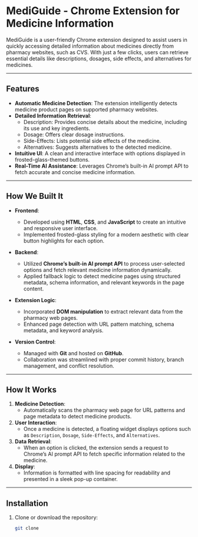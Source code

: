 # MediGuide - Chrome Extension for Medicine Information

MediGuide is a user-friendly Chrome extension designed to assist users in quickly accessing detailed information about medicines directly from pharmacy websites, such as CVS. With just a few clicks, users can retrieve essential details like descriptions, dosages, side effects, and alternatives for medicines. 

---

## Features

- **Automatic Medicine Detection**: The extension intelligently detects medicine product pages on supported pharmacy websites.
- **Detailed Information Retrieval**:
  - Description: Provides concise details about the medicine, including its use and key ingredients.
  - Dosage: Offers clear dosage instructions.
  - Side-Effects: Lists potential side effects of the medicine.
  - Alternatives: Suggests alternatives to the detected medicine.
- **Intuitive UI**: A clean and interactive interface with options displayed in frosted-glass-themed buttons.
- **Real-Time AI Assistance**: Leverages Chrome’s built-in AI prompt API to fetch accurate and concise medicine information.

---

## How We Built It

- **Frontend**:
  - Developed using **HTML**, **CSS**, and **JavaScript** to create an intuitive and responsive user interface.
  - Implemented frosted-glass styling for a modern aesthetic with clear button highlights for each option.
  
- **Backend**:
  - Utilized **Chrome’s built-in AI prompt API** to process user-selected options and fetch relevant medicine information dynamically.
  - Applied fallback logic to detect medicine pages using structured metadata, schema information, and relevant keywords in the page content.

- **Extension Logic**:
  - Incorporated **DOM manipulation** to extract relevant data from the pharmacy web pages.
  - Enhanced page detection with URL pattern matching, schema metadata, and keyword analysis.

- **Version Control**:
  - Managed with **Git** and hosted on **GitHub**.
  - Collaboration was streamlined with proper commit history, branch management, and conflict resolution.

---

## How It Works

1. **Medicine Detection**:
   - Automatically scans the pharmacy web page for URL patterns and page metadata to detect medicine products.
2. **User Interaction**:
   - Once a medicine is detected, a floating widget displays options such as `Description`, `Dosage`, `Side-Effects`, and `Alternatives`.
3. **Data Retrieval**:
   - When an option is clicked, the extension sends a request to Chrome’s AI prompt API to fetch specific information related to the medicine.
4. **Display**:
   - Information is formatted with line spacing for readability and presented in a sleek pop-up container.

---

## Installation

1. Clone or download the repository:
   ```bash
   git clone 
